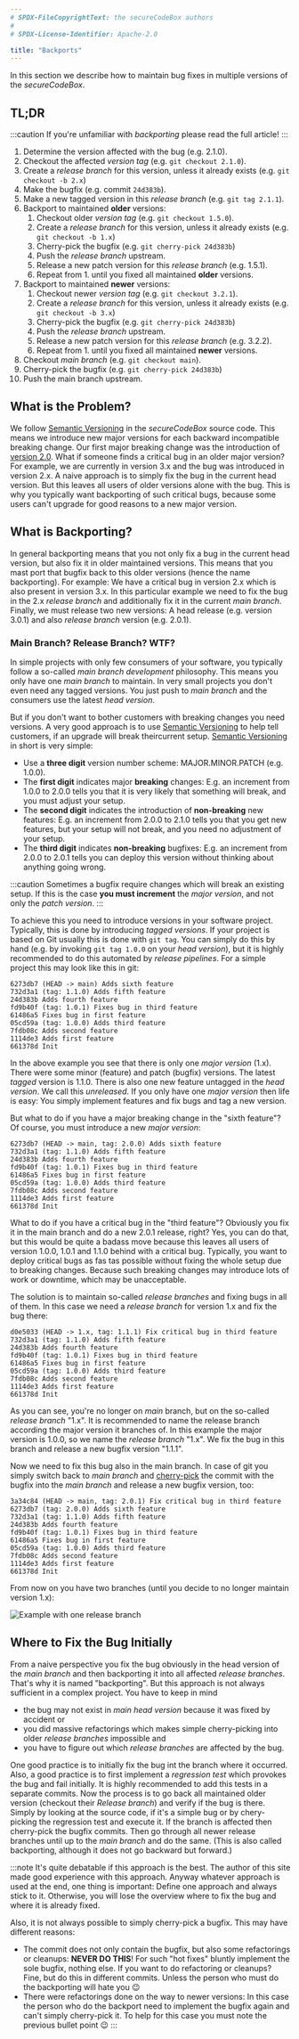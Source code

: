 ```yaml
---
# SPDX-FileCopyrightText: the secureCodeBox authors
#
# SPDX-License-Identifier: Apache-2.0

title: "Backports"
---
```


In this section we describe how to maintain bug fixes in multiple versions of the _secureCodeBox_.

## TL;DR

:::caution
If you're unfamiliar with _backporting_ please read the full article!
:::

1. Determine the version affected with the bug (e.g. 2.1.0).
2. Checkout the affected _version tag_ (e.g. `git checkout 2.1.0`).
3. Create a _release branch_ for this version, unless it already exists (e.g. `git checkout -b 2.x`)
4. Make the bugfix (e.g. commit `24d383b`).
5. Make a new tagged version in this _release branch_ (e.g. `git tag 2.1.1`).
6. Backport to maintained **older** versions:
   1. Checkout older _version tag_ (e.g. `git checkout 1.5.0`).
   2. Create a _release branch_ for this version, unless it already exists (e.g. `git checkout -b 1.x`)
   3. Cherry-pick the bugfix (e.g. `git cherry-pick 24d383b`)
   4. Push the _release branch_ upstream.
   5. Release a new patch version for this _release branch_ (e.g. 1.5.1).
   6. Repeat from 1. until you fixed all maintained **older** versions.
7. Backport to maintained **newer** versions:
   1. Checkout newer _version tag_ (e.g. `git checkout 3.2.1`).
   2. Create a _release branch_ for this version, unless it already exists (e.g. `git checkout -b 3.x`)
   3. Cherry-pick the bugfix (e.g. `git cherry-pick 24d383b`)
   4. Push the _release branch_ upstream.
   5. Release a new patch version for this _release branch_ (e.g. 3.2.2).
   6. Repeat from 1. until you fixed all maintained **newer** versions.
8. Checkout _main branch_ (e.g. `git checkout main`).
9. Cherry-pick the bugfix (e.g. `git cherry-pick 24d383b`)
10. Push the main branch upstream.

## What is the Problem?

We follow [Semantic Versioning][semver] in the _secureCodeBox_ source code. This means we introduce new major versions for each backward incompatible breaking change. Our first major breaking change was the introduction of [version 2.0][scb-version-2]. What if someone finds a critical bug in an older major version? For example, we are currently in version 3.x and the bug was introduced in version 2.x. A naive approach is to simply fix the bug in the current head version. But this leaves all users of older versions alone with the bug. This is why you typically want backporting of such critical bugs, because some users can't upgrade for good reasons to a new major version.

## What is Backporting?

In general backporting means that you not only fix a bug in the current head version, but also fix it in older maintained versions. This means that you mast port that bugfix back to this older versions (hence the name backporting). For example: We have a critical bug in version 2.x which is also present in version 3.x. In this particular example we need to fix the bug in the 2.x _release branch_ and additionally fix it in the current _main branch_. Finally, we must release two new versions: A head release (e.g. version 3.0.1) and also _release branch_ version (e.g. 2.0.1).

### Main Branch? Release Branch? WTF?

In simple projects with only few consumers of your software, you typically follow a so-called _main branch development_ philosophy. This means you only have one _main branch_ to maintain. In very small projects you don't even need any tagged versions. You just push to _main branch_ and the consumers use the latest _head version_.

But if you don't want to bother customers with breaking changes you need versions. A very good approach is to use [Semantic Versioning][semver] to help tell customers, if an upgrade will break theircurrent setup. [Semantic Versioning][semver] in short is very simple:

* Use a **three digit** version number scheme: MAJOR.MINOR.PATCH (e.g. 1.0.0).
* The **first digit** indicates major **breaking** changes: E.g. an increment from 1.0.0 to 2.0.0 tells you that it is very likely that something will break, and you must adjust your setup.
* The **second digit** indicates the introduction of **non-breaking** new features: E.g. an increment from 2.0.0 to 2.1.0 tells you that you get new features, but your setup will not break, and you need no adjustment of your setup.
* The **third digit** indicates **non-breaking** bugfixes: E.g. an increment from 2.0.0 to 2.0.1 tells you can deploy this version without thinking about anything going wrong.

:::caution 
Sometimes a bugfix require changes which will break an existing setup. If this is the case **you must increment** the _major version_, and not only the _patch version_.
:::

To achieve this you need to introduce versions in your software project. Typically, this is done by introducing _tagged versions_. If your project is based on Git usually this is done with `git tag`. You can simply do this by hand (e.g. by invoking `git tag 1.0.0` on your _head version_), but it is highly recommended to do this automated by _release pipelines_. For a simple project this may look like this in git:

```text
6273db7 (HEAD -> main) Adds sixth feature
732d3a1 (tag: 1.1.0) Adds fifth feature
24d383b Adds fourth feature
fd9b40f (tag: 1.0.1) Fixes bug in third feature
61486a5 Fixes bug in first feature
05cd59a (tag: 1.0.0) Adds third feature
7fdb08c Adds second feature
1114de3 Adds first feature
661378d Init
```

In the above example you see that there is only one _major version_ (1.x). There were some minor (feature) and patch (bugfix) versions. The latest _tagged_ version is 1.1.0. There is also one new feature untagged in the _head version_. We call this _unreleased_. If you only have one _major version_ then life is easy: You simply implement features and fix bugs and tag a new version.

But what to do if you have a major breaking change in the "sixth feature"? Of course, you must introduce a new _major version_:

```text
6273db7 (HEAD -> main, tag: 2.0.0) Adds sixth feature
732d3a1 (tag: 1.1.0) Adds fifth feature
24d383b Adds fourth feature
fd9b40f (tag: 1.0.1) Fixes bug in third feature
61486a5 Fixes bug in first feature
05cd59a (tag: 1.0.0) Adds third feature
7fdb08c Adds second feature
1114de3 Adds first feature
661378d Init
```

What to do if you have a critical bug in the "third feature"? Obviously you fix it in the main branch and do a new 2.0.1 release, right? Yes, you can do that, but this would be quite a badass move because this leaves all users of version 1.0.0, 1.0.1 and 1.1.0 behind with a critical bug. Typically, you want to deploy critical bugs as fas tas possible without fixing the whole setup due to breaking changes. Because such breaking changes may introduce lots of work or downtime, which may be unacceptable.

The solution is to maintain so-called _release branches_ and fixing bugs in all of them. In this case we need a _release branch_ for version 1.x and fix the bug there:

```text
d0e5033 (HEAD -> 1.x, tag: 1.1.1) Fix critical bug in third feature
732d3a1 (tag: 1.1.0) Adds fifth feature
24d383b Adds fourth feature
fd9b40f (tag: 1.0.1) Fixes bug in third feature
61486a5 Fixes bug in first feature
05cd59a (tag: 1.0.0) Adds third feature
7fdb08c Adds second feature
1114de3 Adds first feature
661378d Init
```

As you can see, you're no longer on _main_ branch, but on the so-called _release branch_ "1.x". It is recommended to name the release branch according the major version it branches of. In this example the major version is 1.0.0, so we name the _release branch_ "1.x". We fix the bug in this branch and release a new bugfix version "1.1.1".

Now we need to fix this bug also in the main branch. In case of git you simply switch back to _main branch_ and [cherry-pick][git-cherry-pick] the commit with the bugfix into the _main branch_ and release a new bugfix version, too:

```text
3a34c84 (HEAD -> main, tag: 2.0.1) Fix critical bug in third feature
6273db7 (tag: 2.0.0) Adds sixth feature
732d3a1 (tag: 1.1.0) Adds fifth feature
24d383b Adds fourth feature
fd9b40f (tag: 1.0.1) Fixes bug in third feature
61486a5 Fixes bug in first feature
05cd59a (tag: 1.0.0) Adds third feature
7fdb08c Adds second feature
1114de3 Adds first feature
661378d Init
```

From now on you have two branches (until you decide to no longer maintain version 1.x):

![Example with one release branch](/img/docs/backports/simple_example_with_one_release_branch.png)

## Where to Fix the Bug Initially

From a naive perspective you fix the bug obviously in the head version of the _main branch_ and then backporting it into all affected _release branches_. That's why it is named "backporting". But this approach is not always sufficient in a complex project. You have to keep in mind

- the bug may not exist in _main head version_ because it was fixed by accident or
- you did massive refactorings which makes simple cherry-picking into older _release branches_ impossible and
- you have to figure out which _release branches_ are affected by the bug.

One good practice is to initially fix the bug int the branch where it occurred. Also, a good practice is to first implement a _regression test_ which provokes the bug and fail initially. It is highly recommended to add this tests in a separate commits. Now the process is to go back all maintained older version (checkout their _Release branch_) and verify if the bug is there. Simply by looking at the source code, if it's a simple bug or by chery-picking the regression test and execute it. If the branch is affected then cherry-pick the bugfix commits. Then go through all newer release branches until up to the _main branch_ and do the same. (This is also called backporting, although it does not go backward but forward.)

:::note 
It's quite debatable if this approach is the best. The author of this site made good experience with this approach. Anyway whatever approach is used at the end, one thing is important: Define one approach and always stick to it. Otherwise, you will lose the overview where to fix the bug and where it is already fixed.

Also, it is not always possible to simply cherry-pick a bugfix. This may have different reasons:

- The commit does not only contain the bugfix, but also some refactorings or cleanups: **NEVER DO THIS**! For such "hot fixes" bluntly implement the sole bugfix, nothing else. If you want to do refactoring or cleanups? Fine, but do this in different commits. Unless the person who must do the backporting will hate you 😉
- There were refactorings done on the way to newer versions: In this case the person who do the backport need to implement the bugfix again and can't simply cherry-pick it. To help for this case you must note the previous bullet point 😉 
:::

[scb-version-2]:    /blog/2021/06/07/why-securecodebox-version-2
[semver]:           https://semver.org/
[git-cherry-pick]:  https://git-scm.com/docs/git-cherry-pick
